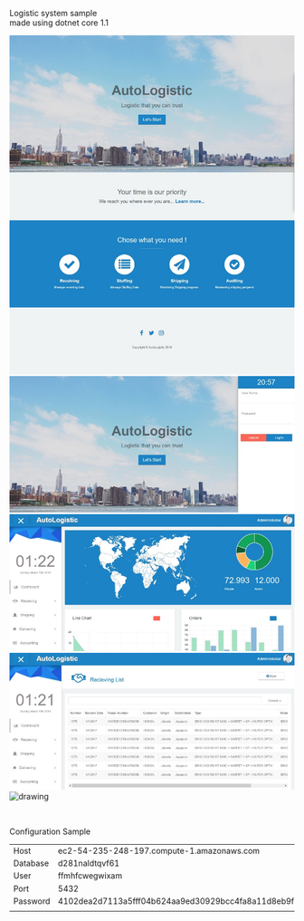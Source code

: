 
Logistic system sample </br>
made using dotnet core 1.1

![drawing](Screenshot/home.jpg?raw=true)
![drawing](Screenshot/login.jpg?raw=true)
![drawing](Screenshot/dashboard.jpg?raw=true)
![drawing](Screenshot/receiving.jpg?raw=true)
![drawing](Screenshot/06shiping.jpg?raw=true)

</br>

Configuration Sample

|   |  |
| ------------- | ------------- |
| Host  | ec2-54-235-248-197.compute-1.amazonaws.com  |
| Database  | d281naldtqvf61  |
| User  | ffmhfcwegwixam  |
| Port  | 5432  |
| Password  | 4102dea2d7113a5fff04b624aa9ed30929bcc4fa8a11d8eb9f6971bf8c85e169  |
|   |  |

